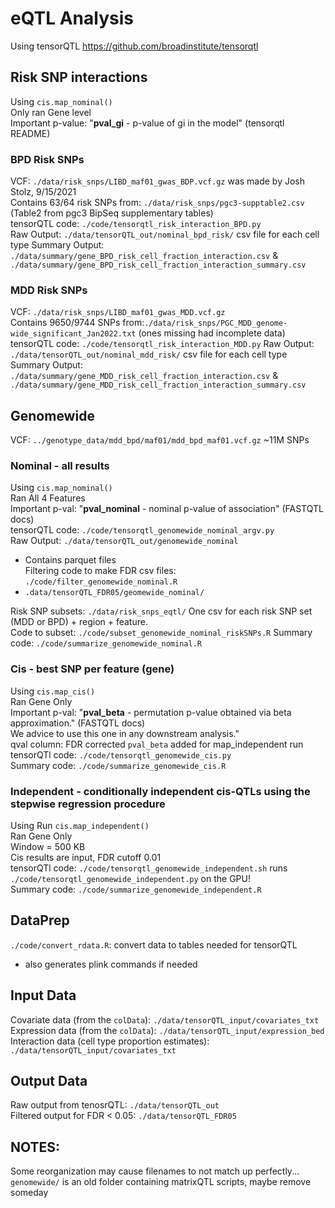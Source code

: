 eQTL Analysis
========
Using tensorQTL https://github.com/broadinstitute/tensorqtl

## Risk SNP interactions 
Using `cis.map_nominal()`  
Only ran Gene level  
Important p-value: "**pval_gi** - p-value of gi in the model" (tensorqtl README)  

### BPD Risk SNPs
VCF: `./data/risk_snps/LIBD_maf01_gwas_BDP.vcf.gz` was made by Josh Stolz, 9/15/2021  
Contains 63/64 risk SNPs from: `./data/risk_snps/pgc3-supptable2.csv` (Table2 from pgc3 BipSeq supplementary tables)  
tensorQTL code: `./code/tensorqtl_risk_interaction_BPD.py`  
Raw Output: `./data/tensorQTL_out/nominal_bpd_risk/`  csv file for each cell type
Summary Output: `./data/summary/gene_BPD_risk_cell_fraction_interaction.csv` & `./data/summary/gene_BPD_risk_cell_fraction_interaction_summary.csv`  

### MDD Risk SNPs
VCF: `./data/risk_snps/LIBD_maf01_gwas_MDD.vcf.gz`  
Contains 9650/9744 SNPs from:`./data/risk_snps/PGC_MDD_genome-wide_significant_Jan2022.txt` (ones missing had incomplete data) 
tensorQTL code: `./code/tensorqtl_risk_interaction_MDD.py`
Raw Output: `./data/tensorQTL_out/nominal_mdd_risk/`  csv file for each cell type
Summary Output: `./data/summary/gene_MDD_risk_cell_fraction_interaction.csv` & `./data/summary/gene_MDD_risk_cell_fraction_interaction_summary.csv`  


## Genomewide
VCF:  `../genotype_data/mdd_bpd/maf01/mdd_bpd_maf01.vcf.gz` ~11M SNPs

### Nominal - all results
Using `cis.map_nominal()`  
Ran All 4 Features  
Important p-val: "**pval_nominal** - nominal p-value of association" (FASTQTL docs)  
tensorQTL code: `./code/tensorqtl_genomewide_nominal_argv.py`  
Raw Output: `./data/tensorQTL_out/genomewide_nominal`  
  * Contains parquet files   
Filtering code to make FDR csv files: `./code/filter_genomewide_nominal.R`
  * `.data/tensorQTL_FDR05/geomewide_nominal/`

Risk SNP subsets: `./data/risk_snps_eqtl/` One csv for each risk SNP set 
(MDD or BPD) + region + feature.  
Code to subset: `./code/subset_genomewide_nominal_riskSNPs.R`
Summary code: `./code/summarize_genomewide_nominal.R`  

### Cis - best SNP per feature (gene)  
Using `cis.map_cis()`  
Ran Gene Only  
Important p-val: "**pval_beta** - permutation p-value obtained via beta approximation." (FASTQTL docs)   
We advice to use this one in any downstream analysis."  
qval column: FDR corrected `pval_beta` added for map_independent run
tensorQTl code: `./code/tensorqtl_genomewide_cis.py`  
Summary code: `./code/summarize_genomewide_cis.R`  

### Independent - conditionally independent cis-QTLs using the stepwise regression procedure  
Using Run `cis.map_independent()`  
Ran Gene Only  
Window = 500 KB  
Cis results are input, FDR cutoff 0.01  
tensorQTl code: `./code/tensorqtl_genomewide_independent.sh`
runs `./code/tensorqtl_genomewide_independent.py`  on the GPU!  
Summary code: `./code/summarize_genomewide_independent.R`  


## DataPrep  
`./code/convert_rdata.R`: convert data to tables needed for tensorQTL  
* also generates plink commands if needed

## Input Data
Covariate data (from the `colData`): `./data/tensorQTL_input/covariates_txt`  
Expression data (from the `colData`): `./data/tensorQTL_input/expression_bed`  
Interaction data (cell type proportion estimates): `./data/tensorQTL_input/covariates_txt`  

## Output Data
Raw output from tenosrQTL: `./data/tensorQTL_out`  
Filtered output for FDR < 0.05: `./data/tensorQTL_FDR05`  

## NOTES:  
Some reorganization may cause filenames to not match up perfectly...  
`genomewide/` is an old folder containing matrixQTL scripts, maybe remove someday
